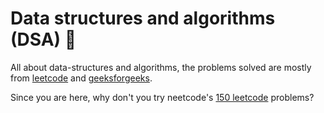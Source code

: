 # Data structures and algorithms (DSA) 🚀

All about data-structures and algorithms, the problems solved are mostly from [leetcode](https://leetcode.com) and [geeksforgeeks](https://www.geeksforgeeks.org/).

Since you are here, why don't you try neetcode's [150 leetcode](https://neetcode.io/) problems?

